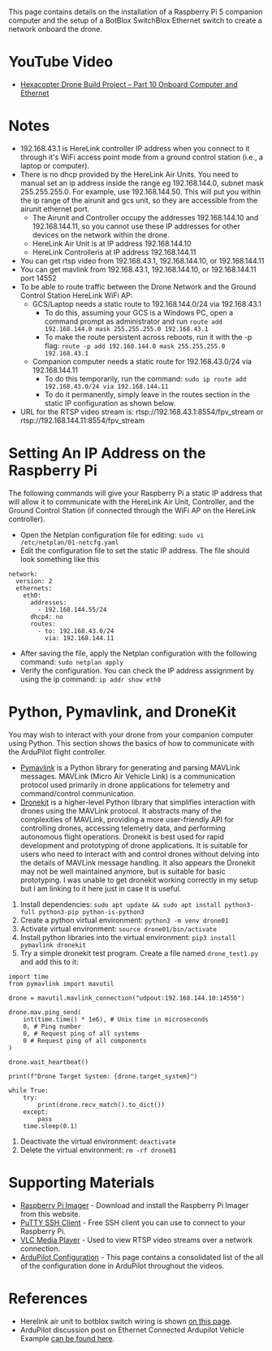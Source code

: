This page contains details on the installation of a Raspberry Pi 5 companion computer and the setup of a BotBlox SwitchBlox Ethernet switch to create a network onboard the drone.

# YouTube Video
- [Hexacopter Drone Build Project – Part 10 Onboard Computer and Ethernet](https://www.youtube.com/XXX)

# Notes
- 192.168.43.1 is HereLink controller IP address when you connect to it through it's WiFi access point mode from a ground control station (i.e., a laptop or computer).
- There is no dhcp provided by the HereLink Air Units. You need to manual set an ip address inside the range eg 192.168.144.0, subnet mask 255.255.255.0. For example, use 192.168.144.50. This will put you within the ip range of the airunit and gcs unit, so they are accessible from the airunit ethernet port.
  - The Airunit and Controller occupy the addresses 192.168.144.10 and 192.168.144.11, so you cannot use these IP addresses for other devices on the network within the drone.
  - HereLink Air Unit is at IP address 192.168.144.10
  - HereLink Controlleris at IP address 192.168.144.11
- You can get rtsp video from 192.168.43.1, 192.168.144.10, or 192.168.144.11
- You can get mavlink from 192.168.43.1, 192.168.144.10, or 192.168.144.11 port 14552
- To be able to route traffic between the Drone Network and the Ground Control Station HereLink WiFi AP:
  - GCS/Laptop needs a static route to 192.168.144.0/24 via 192.168.43.1
    - To do this, assuming your GCS is a Windows PC, open a command prompt as administrator and run `route add 192.168.144.0 mask 255.255.255.0 192.168.43.1`
    - To make the route persistent across reboots, run it with the -p flag: `route -p add 192.168.144.0 mask 255.255.255.0 192.168.43.1`
  - Companion computer needs a static route for 192.168.43.0/24 via 192.168.144.11
    - To do this temporarily, run the command: `sudo ip route add 192.168.43.0/24 via 192.168.144.11`
    - To do it permanently, simply leave in the routes section in the static IP configuration as shown below.
- URL for the RTSP video stream is: rtsp://192.168.43.1:8554/fpv_stream or rtsp://192.168.144.11:8554/fpv_stream

# Setting An IP Address on the Raspberry Pi
The following commands will give your Raspberry Pi a static IP address that will allow it to communicate with the HereLink Air Unit, Controller, and the Ground Control Station (if connected through the WiFi AP on the HereLink controller). 

- Open the Netplan configuration file for editing: `sudo vi /etc/netplan/01-netcfg.yaml`
- Edit the configuration file to set the static IP address. The file should look something like this
```
network:
  version: 2
  ethernets:
    eth0:
      addresses:
        - 192.168.144.55/24
      dhcp4: no
      routes:
        - to: 192.168.43.0/24
          via: 192.168.144.11
```
- After saving the file, apply the Netplan configuration with the following command: `sudo netplan apply`
- Verify the configuration. You can check the IP address assignment by using the ip command: `ip addr show eth0`

# Python, Pymavlink, and DroneKit
You may wish to interact with your drone from your companion computer using Python. This section shows the basics of how to communicate with the ArduPilot flight controller.

- [Pymavlink](https://github.com/ArduPilot/pymavlink) is a Python library for generating and parsing MAVLink messages. MAVLink (Micro Air Vehicle Link) is a communication protocol used primarily in drone applications for telemetry and command/control communication.
- [Dronekit](https://github.com/dronekit/dronekit-python) is a higher-level Python library that simplifies interaction with drones using the MAVLink protocol. It abstracts many of the complexities of MAVLink, providing a more user-friendly API for controlling drones, accessing telemetry data, and performing autonomous flight operations. Dronekit is best used for rapid development and prototyping of drone applications. It is suitable for users who need to interact with and control drones without delving into the details of MAVLink message handling. It also appears the Dronekit may not be well maintained anymore, but is suitable for basic prototyping. I was unable to get dronekit working correctly in my setup but I am linking to it here just in case it is useful.


1. Install dependencies: `sudo apt update && sudo apt install python3-full python3-pip python-is-python3`
1. Create a python virtual environment: `python3 -m venv drone01`
1. Activate virtual environment: `source drone01/bin/activate`
1. Install python libraries into the virtual environment: `pip3 install pymavlink dronekit`
1. Try a simple dronekit test program. Create a file named `drone_test1.py` and add this to it:
```python3
import time
from pymavlink import mavutil

drone = mavutil.mavlink_connection("udpout:192.168.144.10:14550")

drone.mav.ping_send(
    int(time.time() * 1e6), # Unix time in microseconds
    0, # Ping number
    0, # Request ping of all systems
    0 # Request ping of all components
)

drone.wait_heartbeat()

print(f"Drone Target System: {drone.target_system}")

while True:
    try:
        print(drone.recv_match().to_dict())
    except:
        pass
    time.sleep(0.1)
```
1. Deactivate the virtual environment: `deactivate`
1. Delete the virtual environment: `rm -rf drone01`



# Supporting Materials
- [Raspberry Pi Imager](https://www.raspberrypi.com/software/) - Download and install the Raspberry Pi Imager from this website.
- [PuTTY SSH Client](https://www.putty.org/) - Free SSH client you can use to connect to your Raspberry Pi.
- [VLC Media Player](https://www.videolan.org/) - Used to view RTSP video streams over a network connection.
- [ArduPilot Configuration](../ArduPilot-Config/ArduPilot-Config.md) - This page contains a consolidated list of the all of the configuration done in ArduPilot throughout the videos.

# References 
- Herelink air unit to botblox switch wiring is shown [on this page](https://ardupilot.org/copter/docs/common-ethernet-vehicle.html).
- ArduPilot discussion post on Ethernet Connected Ardupilot Vehicle Example [can be found here](https://discuss.ardupilot.org/t/ethernet-connected-ardupilot-vehicle-example/117942).